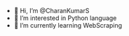 - 👋 Hi, I’m @CharanKumarS
- 👀 I’m interested in Python language
- 🌱 I’m currently learning WebScraping 

<!---
CharanKumarS7887/CharanKumarS7887 is a ✨ special ✨ repository because its `README.md` (this file) appears on your GitHub profile.
You can click the Preview link to take a look at your changes.
--->
